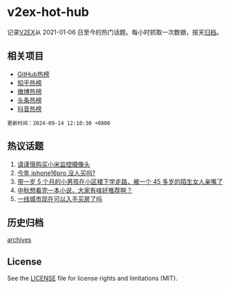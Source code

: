 # v2ex-hot-hub

 记录[V2EX](https://www.v2ex.com/)从 2021-01-06 日至今的热门话题。每小时抓取一次数据，按天[归档](archives)。
 
 ## 相关项目

- [GitHub热榜](https://github.com/lonnyzhang423/github-hot-hub)
- [知乎热榜](https://github.com/lonnyzhang423/zhihu-hot-hub)
- [微博热榜](https://github.com/lonnyzhang423/weibo-hot-hub)
- [头条热榜](https://github.com/lonnyzhang423/toutiao-hot-hub)
- [抖音热榜](https://github.com/lonnyzhang423/douyin-hot-hub)


 `更新时间：2024-09-14 12:10:30 +0800`

## 热议话题

1. [请谨慎购买小米监控摄像头](https://www.v2ex.com/t/1072654)
1. [今年 iphone16pro 没人买吗?](https://www.v2ex.com/t/1072826)
1. [带一岁 5 个月的小男孩在小区楼下学走路，被一个 45 多岁的陌生女人亲嘴了](https://www.v2ex.com/t/1072824)
1. [中秋想看完一本小说，大家有啥好推荐啊？](https://www.v2ex.com/t/1072827)
1. [一线城市现在可以入手买房了吗](https://www.v2ex.com/t/1072818)

## 历史归档

[archives](archives)

## License

See the [LICENSE](LICENSE) file for license rights and limitations (MIT).
